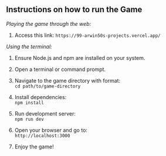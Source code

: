 ## Instructions on how to run the Game 

_Playing the game through the web:_

1. Access this link: `https://99-arwin50s-projects.vercel.app/`

_Using the terminal:_

1. Ensure Node.js and npm are installed on your system.
   
2. Open a terminal or command prompt.
   
3. Navigate to the game directory with format: <br />
`cd path/to/game-directory`

4. Install dependencies: <br />
`npm install`

5. Run development server: <br />
`npm run dev`

6. Open your browser and go to: <br />
`http://localhost:3000`

7. Enjoy the game!
